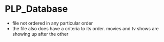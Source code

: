 # PLP_Database
- file not ordered in any particular order
- the file also does have a criteria to its order. movies and tv shows are showing up after the other
